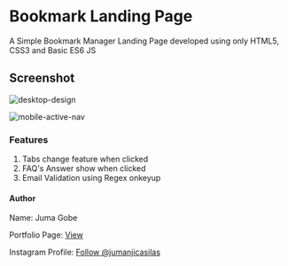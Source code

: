 # Bookmark Landing Page
A Simple Bookmark Manager Landing Page developed using only HTML5, CSS3 and Basic ES6 JS

## Screenshot

![desktop-design](https://user-images.githubusercontent.com/73429193/226161625-115ad66a-3504-4265-b0b0-2dc886b219e1.jpg)

![mobile-active-nav](https://user-images.githubusercontent.com/73429193/226161633-385e965d-ba35-4000-b672-263f6a4e3b21.jpg)

### Features

1. Tabs change feature when clicked
2. FAQ's Answer show when clicked
3. Email Validation using Regex onkeyup

#### Author

Name: Juma Gobe

Portfolio Page: [View](https://jumanjigobez.github.io/personal_portfolio/)

Instagram Profile: [Follow @jumanjicasilas](https://instagram.com/jumanjicasilas)
